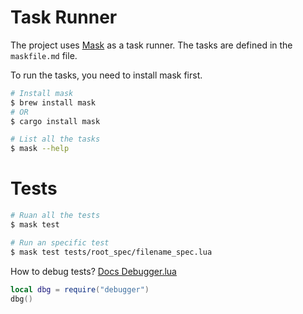 # Task Runner

The project uses [Mask](https://github.com/jacobdeichert/mask) as a task runner.
The tasks are defined in the `maskfile.md` file.

To run the tasks, you need to install mask first.

```bash
# Install mask
$ brew install mask
# OR
$ cargo install mask

# List all the tasks
$ mask --help
```

# Tests

```bash
# Ruan all the tests
$ mask test

# Run an specific test
$ mask test tests/root_spec/filename_spec.lua
```

How to debug tests?
[Docs Debugger.lua](https://github.com/slembcke/debugger.lua)

```lua
local dbg = require("debugger")
dbg()
```
